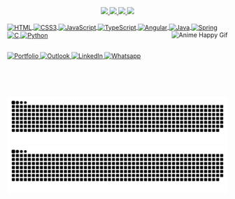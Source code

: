 <div align="center">
  <a href="https://github.com/BrennoFruhauf#gh-light-mode-only">
    <img height="180em" src="https://github-readme-stats.vercel.app/api?username=BrennoFruhauf&count_private=true&show_icons=true&title_color=FF2266&text_color=000000&icon_color=9270CA&hide_border=false&border_color=22C7FF&bg_color=FFFFFF&border_radius=10px">
  </a>
  <a href="https://github.com/BrennoFruhauf#gh-dark-mode-only">
    <img height="180em" src="https://github-readme-stats.vercel.app/api?username=BrennoFruhauf&count_private=true&show_icons=true&title_color=FF2266&text_color=FFFFFF&icon_color=22C7FF&hide_border=false&border_color=9270CA&bg_color=161B22&border_radius=10px">
  </a>
  <a href="https://github.com/BrennoFruhauf?tab=repositories#gh-light-mode-only">
    <img height="180em" src="https://github-readme-stats.vercel.app/api/top-langs/?username=BrennoFruhauf&layout=compact&title_color=FF2266&text_color=000000&hide_border=false&border_color=22C7FF&bg_color=FFFFFF&border_radius=10px">
  </a>
  <a href="https://github.com/BrennoFruhauf?tab=repositories#gh-dark-mode-only"">
    <img height="180em" src="https://github-readme-stats.vercel.app/api/top-langs/?username=BrennoFruhauf&layout=compact&title_color=FF2266&text_color=FFFFFF&hide_border=false&border_color=9270CA&bg_color=161B22&border_radius=10px">
  </a>
</div>

<div style="display: inline_block">
  <br>
  <a href="https://developer.mozilla.org/en-US/docs/Web/HTML" target="_blank">
    <img align="center" alt="HTML" height="30" src="https://img.shields.io/badge/HTML5-E34F26?style=for-the-badge&logo=html5&logoColor=white">
  </a>
  <a href="https://developer.mozilla.org/en-US/docs/Web/CSS" target="_blank">
    <img align="center" alt="CSS3" height="30" src="https://img.shields.io/badge/CSS3-1572B6?style=for-the-badge&logo=css3&logoColor=white">
  </a>
  <a href="https://developer.mozilla.org/en-US/docs/Web/JavaScript" target="_blank">
    <img align="center" alt="JavaScript" height="30" src="https://img.shields.io/badge/JavaScript-F7DF1E?style=for-the-badge&logo=javascript&logoColor=black">
  </a>
  <a href="https://www.typescriptlang.org/docs/" target="_blank">
    <img align="center" alt="TypeScript" height="30" src="https://img.shields.io/badge/typescript-%23007ACC.svg?style=for-the-badge&logo=typescript&logoColor=white">
  </a>
  <a href="https://angular.io/docs" target="_blank">
    <img align="center" alt="Angular" height="30" src="https://img.shields.io/badge/angular-%23DD0031.svg?style=for-the-badge&logo=angular&logoColor=white">
  </a>
  <a href="https://docs.oracle.com/en/java/" target="_blank">
    <img align="center" alt="Java" height="30" src="https://img.shields.io/badge/java-%23ED8B00.svg?style=for-the-badge&logo=java&logoColor=white">
  </a>
  <a href="https://spring.io/" target="_blank">
    <img align="center" alt="Spring" height="30" src="https://img.shields.io/badge/spring-%236DB33F.svg?style=for-the-badge&logo=spring&logoColor=white">
  </a>
  <a href="https://docs.microsoft.com/en-us/cpp/c-language/" target="_blank">
    <img align="center" alt="C" height="30" src="https://img.shields.io/badge/C-00599C?style=for-the-badge&logo=c&logoColor=white">
  </a>
  <a href="https://docs.python.org/3/" target="_blank">
    <img align="center" alt="Python" height="30" src="https://img.shields.io/badge/Python-14354C?style=for-the-badge&logo=python&logoColor=white">
  </a>
  <img align="right" alt="Anime Happy Gif" height="150px" src="https://c.tenor.com/vmk7T3OWjV8AAAAj/meow-meow-catboy.gif">
</div>
  
  ##

<div> 
  <a href="https://brennofruhauf.github.io/" target="_blank">
    <img alt="Portfolio" src="https://img.shields.io/badge/-Portfolio-000000?style=for-the-badge&logo=github&logoColor=white" target="_blank">
  </a>
  <a href="mailto:brennofruhauf@outlook.com">
    <img alt="Outlook" src="https://img.shields.io/badge/-Outlook-%23333?style=for-the-badge&logo=microsoft-outlook&logoColor=white" target="_blank">
  </a>
  <a href="https://www.linkedin.com/in/brennofruhauf/" target="_blank">
    <img alt="LinkedIn" src="https://img.shields.io/badge/-LinkedIn-%230077B5?style=for-the-badge&logo=linkedin&logoColor=white" target="_blank">
  </a> 
  <a href="https://wa.me/5564992600577?text=Oie+Brenno%2C+tenho+uma+proposta+de+projeto+para+voc%C3%AA%21" target="_blank">
    <img alt="Whatsapp" src="https://img.shields.io/badge/WhatsApp-25D366?style=for-the-badge&logo=whatsapp&logoColor=white" target="_blank">
  </a> 
</div>

<div align="center">

  ![Github Snake Light](https://github.com/BrennoFruhauf/BrennoFruhauf/blob/output/grid-snake-pink-light.svg#gh-light-mode-only)
  ![GitHub Snake Dark](https://github.com/BrennoFruhauf/BrennoFruhauf/blob/output/grid-snake-pink-dark.svg#gh-dark-mode-only)
  
</div>


